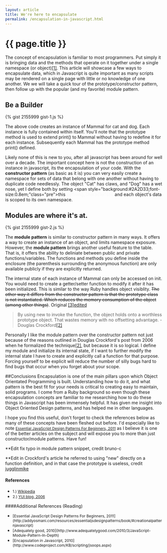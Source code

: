 ```yaml
---
layout: article
title: We're here to encapsulate
permalink: /encapsulation-in-javascript.html
---
```


# {{ page.title }}

The concept of encapsulation is familiar to most programmers.  Put simply it is bringing data and the methods that operate on it together under a single namespace (or object)<a href="#footnote_1">[1]</a>. This article will showcase a few ways to encapsulate data, which in Javascript is quite important as many scripts may be rendered on a single page with little or no knowledge of one another. We we will take a quick tour of the prototype/constructor pattern, then follow up with the popular (and my favorite) module pattern.

## Be a Builder

{% gist 2155999 gist-1.js %}

The above code creates an instance of Mammal for cat and dog.  Each instance is fully contained within itself.  You'll note that the prototype method is used to extend print() to Mammal without having to redefine it for each instance. Subsequently each Mammal has the prototype method print() defined.

Likely none of this is new to you, after all javascript has been around for well over a decade.  The important concept here is not the construction of an instance in javascript, its the encapsulation of your code.  With the **constructor pattern** (as basic as it is) you can very easily create a namespace for sets of data that belong with one another without having to duplicate code needlessly.  The object "Cat" has claws, and "Dog" has a wet nose, yet I define both by setting <span style="background:#2A2D33;font-size:0.8em;"class="pre"><span class="k">this</span><span style="color:#F8F8F8">.defining_characteristic</span></span> and each object's data is scoped to its own namespace.

## Modules are where it's at.

{% gist 2155999 gist-2.js %}

The **module pattern** is similar to constructor pattern in many ways.  It offers a way to create an instance of an object, and limits namespace exposure.  However, the **module pattern** brings another useful feature to the table.  That is, it offers the ability to deliniate between public and private functions/variables.  The functions and methods you define inside the enclosure (the parenthesis surrounding the anonymous function) are only available publicly if they are explicitly returned.

The internal state of each instance of Mammal can only be accessed on init.  You would need to create a getter/setter function to modify it after it has been initialized.  This is similar to the way Ruby handles object visiblity.  <s>The other way it differs from the constructor pattern is that the prototype class is not instantiated.  Which reduces the memory consumption of the object (among other things)</s>. Original <a href="#footnote_3">[3]edited</a>

>By using new to invoke the function, the object holds onto a worthless prototype object. That wastes memory with no offsetting advantage. -Douglas Crockford<a href="#footnote_2">[2]</a>

Personally I like the module pattern over the constructor pattern not just because of the reasons outlined in Douglas Crockford's post from 2006 when he formalized the technique<a href="#footnote_2">[2]</a>, but because it is so logical. I define my module and initialize its internal state, if I want to further modify the internal state I have to create and explicitly call a function for that purpose.  Forcing yourself to be explicit will reduce the number of silly bugs hard to find bugs that occur when you forget about your scope.

##Conclusions
Encapsulation is one of the main pillars upon which Object Orientated Programming is built.  Understanding how to do it, and what pattern is the best fit for your needs is critical to creating easy to maintain, solid programs.  I come from a Ruby background so even though these encapsulation concepts are familiar to me researching how to do these things in Javascript has been immensely helpful.  It has given me insight into Object Oriented Design patterns, and has helped me in other languages.

I hope you find this useful, don't forget to check the references below as many of these concepts have been fleshed out before. I'd especially like to note <span style="font-size:12px;">[Essential JavaScript Design Patterns For Beginners, 2011](http://addyosmani.com/resources/essentialjsdesignpatterns/book/#creationalpatternjavascript)</span> as I believe it is one of the better articles on the subject and will expose you to more than just constructor/module patterns.  Have fun!

**Edit fix typo in module pattern snippet, credit bruno-c

**Edit in Crockford's article he referred to using "new" directly on a function definition, and in that case the prototype is useless, credit <a id="footnote_3" href="http://news.ycombinator.com/item?id=2992502">jugglinmike</a>
<br/>
#### References
<ul>
  <li><span  style="font-size:12px;">1.) <a id="footnote_1" href="http://en.wikipedia.org/wiki/Encapsulation_(object-oriented_programming)">Wikipedia</a></span></li>
  <li><span  style="font-size:12px;">2.) <a id="footnote_2" href="http://yuiblog.com/blog/2006/11/13/javascript-we-hardly-new-ya/">YUI blog, 2006</a></span></li>
</ul>

####Additional References (Reading)
[]()
<ul>
  <li><span style="font-size:12px;">[Essential JavaScript Design Patterns For Beginners, 2011](http://addyosmani.com/resources/essentialjsdesignpatterns/book/#creationalpatternjavascript)</span></li>
  <li><span style="font-size:12px;">[Adequately good, 2010](http://www.adequatelygood.com/2010/3/JavaScript-Module-Pattern-In-Depth)</span></li>
  <li><span style="font-size:12px;">[Encapsulation in Javascript, 2010](http://www.codeproject.com/KB/scripting/jsoops.aspx)</span></li>
</ul>